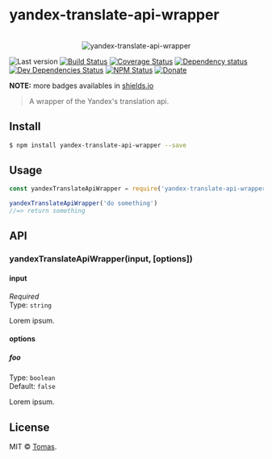 # yandex-translate-api-wrapper

<p align="center">
  <br>
  <img src="https://i.imgur.com/Mh13XWB.gif" alt="yandex-translate-api-wrapper">
  <br>
</p>

![Last version](https://img.shields.io/github/tag/Tommytrg/yandex-translate-api-wrapper.svg?style=flat-square)
[![Build Status](https://img.shields.io/travis/Tommytrg/yandex-translate-api-wrapper/master.svg?style=flat-square)](https://travis-ci.org/Tommytrg/yandex-translate-api-wrapper)
[![Coverage Status](https://img.shields.io/coveralls/Tommytrg/yandex-translate-api-wrapper.svg?style=flat-square)](https://coveralls.io/github/Tommytrg/yandex-translate-api-wrapper)
[![Dependency status](https://img.shields.io/david/Tommytrg/yandex-translate-api-wrapper.svg?style=flat-square)](https://david-dm.org/Tommytrg/yandex-translate-api-wrapper)
[![Dev Dependencies Status](https://img.shields.io/david/dev/Tommytrg/yandex-translate-api-wrapper.svg?style=flat-square)](https://david-dm.org/Tommytrg/yandex-translate-api-wrapper#info=devDependencies)
[![NPM Status](https://img.shields.io/npm/dm/yandex-translate-api-wrapper.svg?style=flat-square)](https://www.npmjs.org/package/yandex-translate-api-wrapper)
[![Donate](https://img.shields.io/badge/donate-paypal-blue.svg?style=flat-square)](https://paypal.me/Tommytrg)

**NOTE:** more badges availables in [shields.io](https://shields.io/)

> A wrapper of the Yandex's translation api.

## Install

```bash
$ npm install yandex-translate-api-wrapper --save
```

## Usage

```js
const yandexTranslateApiWrapper = require('yandex-translate-api-wrapper')

yandexTranslateApiWrapper('do something')
//=> return something
```

## API

### yandexTranslateApiWrapper(input, [options])

#### input

*Required*<br>
Type: `string`

Lorem ipsum.

#### options

##### foo

Type: `boolean`<br>
Default: `false`

Lorem ipsum.

## License

MIT © [Tomas](https://github.com/Tommytrg).

